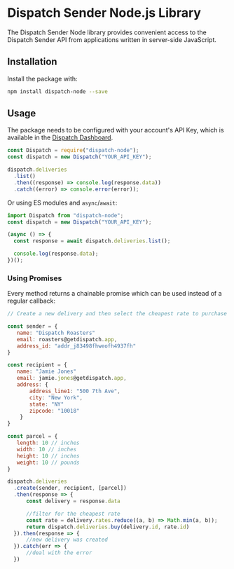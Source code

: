 # Dispatch Sender Node.js Library

The Dispatch Sender Node library provides convenient access to the Dispatch Sender API from applications written in server-side JavaScript.

## Installation

Install the package with:

```sh
npm install dispatch-node --save
```

## Usage

The package needs to be configured with your account's API Key, which is
available in the [Dispatch Dashboard](https://app.getdispatch.app/settings/api).

```js
const Dispatch = require("dispatch-node");
const dispatch = new Dispatch("YOUR_API_KEY");

dispatch.deliveries
  .list()
  .then((response) => console.log(response.data))
  .catch((error) => console.error(error));
```

Or using ES modules and `async`/`await`:

```js
import Dispatch from "dispatch-node";
const dispatch = new Dispatch("YOUR_API_KEY");

(async () => {
  const response = await dispatch.deliveries.list();

  console.log(response.data);
})();
```

### Using Promises

Every method returns a chainable promise which can be used instead of a regular callback:

```js
// Create a new delivery and then select the cheapest rate to purchase

const sender = {
   name: "Dispatch Roasters"
   email: roasters@getdispatch.app,
   address_id: "addr_j83498fhweofh4937fh"
}

const recipient = {
   name: "Jamie Jones"
   email: jamie.jones@getdispatch.app,
   address: {
       address_line1: "500 7th Ave",
       city: "New York",
       state: "NY"
       zipcode: "10018"
    }
}

const parcel = {
   length: 10 // inches
   width: 10 // inches
   height: 10 // inches
   weight: 10 // pounds
}

dispatch.deliveries
  .create(sender, recipient, [parcel])
  .then(response => {
      const delivery = response.data

      //filter for the cheapest rate
      const rate = delivery.rates.reduce((a, b) => Math.min(a, b));
      return dispatch.deliveries.buy(delivery.id, rate.id)
  }).then(response => {
      //new delivery was created
  }).catch(err => {
      //deal with the error
  })
```
